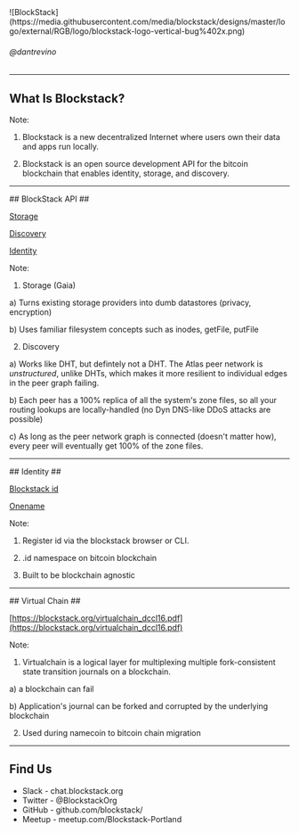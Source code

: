 <section data-background="white">
![BlockStack](https://media.githubusercontent.com/media/blockstack/designs/master/logo/external/RGB/logo/blockstack-logo-vertical-bug%402x.png)


###### @dantrevino

---

<section data-background="#270f34">

## What Is Blockstack? ##


Note:
1) Blockstack is a new decentralized Internet where users own their data and apps run locally.

2) Blockstack is an open source development API for the bitcoin blockchain that enables identity, storage, and discovery.

---

<section data-background="#270f34">
## BlockStack API ##

[Storage](https://github.com/blockstack/blockstack-core/blob/rc-0.14.2/docs/gaia.md)

[Discovery](https://blockstack.org/whitepaper.pdf)

[Identity](https://blockstack.org/posts/blockchain-identity)

Note:

1) Storage (Gaia)

a) Turns existing storage providers into dumb datastores (privacy, encryption)

b) Uses familiar filesystem concepts such as inodes, getFile, putFile

2) Discovery

a) Works like DHT, but defintely not a DHT.  The Atlas peer network is _unstructured_, unlike DHTs, which makes it more resilient to individual edges in the peer graph failing.

b) Each peer has a 100% replica of all the system's zone files, so all your routing lookups are locally-handled (no Dyn DNS-like DDoS attacks are possible)

c) As long as the peer network graph is connected (doesn't matter how), every peer will eventually get 100% of the zone files.  

---

<section data-background="#270f34">
## Identity ##

[Blockstack id](https://blockstack.org/posts/blockchain-identity)

[Onename](https://onename.com)

Note:
1) Register id via the blockstack browser or CLI.

2) .id namespace on bitcoin blockchain

3) Built to be blockchain agnostic

---

<section data-background="#270f34">
## Virtual Chain ##

[https://blockstack.org/virtualchain_dccl16.pdf](https://blockstack.org/virtualchain_dccl16.pdf)

Note:

1) Virtualchain is a logical layer for multiplexing multiple fork-consistent state transition journals on a blockchain.

a) a blockchain can fail

b) Application's journal can be forked and corrupted by the underlying blockchain

2) Used during namecoin to bitcoin chain migration

---

## Find Us ##

* Slack - chat.blockstack.org
* Twitter - @BlockstackOrg
* GitHub - github.com/blockstack/
* Meetup - meetup.com/Blockstack-Portland
